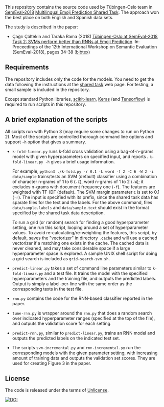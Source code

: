 
This repository contains the source code used by Tübingen-Oslo team in
[SemEval-2018](http://alt.qcri.org/semeval2018/)
[Multilingual Emoji Prediction Shared Task](https://competitions.codalab.org/competitions/17344).
The approach won the best place on both English and Spanish data sets.

The study is described in the paper:

- Çağrı Çöltekin and Taraka Rama (2018) [Tübingen-Oslo at SemEval-2018
    Task 2: SVMs perform better than RNNs at Emoji Prediction](semeval2018paper.pdf).
    In: Proceedings of the 12th International Workshop on Semantic Evaluation
    (SemEval-2018),  pages 34-38 ([bibtex](semeval2018paper.bib))

## Requirements

The repository includes only the code for the models.
You need to get the data following the instructions at
the [shared task](https://competitions.codalab.org/competitions/17344) web page.
For testing, a small sample is included in the repository.

Except standard Python libraries,
[scikit-learn](scikit-learn.org/),
[Keras](https://keras.io/)
(and [Tensorflow](https://www.tensorflow.org/))
is required to run scripts in this repository.

## A brief explanation of the scripts

All scripts run with Python 3 (may require some changes to run on
Python 2). Most of the scripts are controlled thorough command line
options and support `-h` option that gives a summary.

- `k-fold-linear.py` runs k-fold cross validation using a
    bag-of-n-grams model with given hyperparameters on specified input,
    and reports .
    `k-fold-linear.py -h` gives a brief usage information.

    For example,
    `python3 ./k-fold.py -r 0.1 -L word -f 2 -C 6 -W 2 -i data/sample`
    trains/tests an SVM (default) classifier using a combination of character
    n-grams of 1 to 6 (`-C`), word n-grams of 1 to 2 (`-W`);
    it excludes n-grams with document frequency one (`-f`).
    The features are weighted with TF-IDF (default).
    The SVM margin parameter `C` is set to 0.1 (`-r`).
    The input is specified with its prefix, since the shared task data
    has sparate files for the text and the labels.
    For the above command,
    files `data/sample.labels` and `data/sample.text` should
    exist in the format specified by the shared task data description.

    To run a grid (or random) search for finding a good hyperparameter setting,
    one run this script, looping around a set of hyperparameter values.
    To avoid re-calculating/re-weighting the features,
    this script, by default, saves the "vectorizer" in directory `.cache`
    and will use a cached vectorizer if a matching one exists in the cache.
    The cached data is never cleaned,
    and may take considerable space if a large hyperparameter space is explored.
    A sample UNIX shell script for doing a grid search is included as
    `grid-search-svm.sh`.

- `predict-linear.py` takes a set of command line parameters
    similar to `k-fold-linear.py` and a test file.
    It trains the model with the specified hyperparameters and the training file,
    and outputs the predicted labels.
    Output is simply a label-per-line with the same order
    as the corresponding texts in the test file.

- `rnn.py` contains the code for the RNN-based classifier reported in
    the paper.

- `tune-rnn.py` is wrapper around the `rnn.py` that does a random search
  over indicated hyperparameter ranges (specified at the top of the file),
  and outputs the validation score for each setting.

- `predict-rnn.py`, similar to `predict-linear.py`,
    trains an RNN model and outputs the predicted labels on the
    indicated test set.

- The scripts `svm-incremental.py` and `rnn-incremental.py` run the
    corresponding models with the given parameter setting,
    with increasing amount of training data and outputs the validation set scores.
    They are used for creating Figure 3 in the paper.

## License

The code is released under the terms of [Unlicense](http://unlicense.org/).

[![DOI](https://zenodo.org/badge/DOI/10.5281/zenodo.1219193.svg)](https://doi.org/10.5281/zenodo.1219193)
